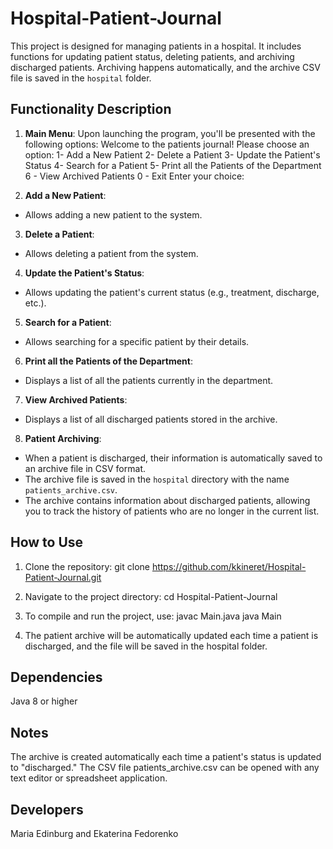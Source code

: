 # Hospital-Patient-Journal
This project is designed for managing patients in a hospital. It includes functions for updating patient status, deleting patients, and archiving discharged patients. Archiving happens automatically, and the archive CSV file is saved in the `hospital` folder.

## Functionality Description

1. **Main Menu**:
Upon launching the program, you'll be presented with the following options:
Welcome to the patients journal! Please choose an option: 
1- Add a New Patient 
2- Delete a Patient 
3- Update the Patient's Status 
4- Search for a Patient 
5- Print all the Patients of the Department 
6 - View Archived Patients 
0 - Exit Enter your choice:

2. **Add a New Patient**:
- Allows adding a new patient to the system.

3. **Delete a Patient**:
- Allows deleting a patient from the system.

4. **Update the Patient's Status**:
- Allows updating the patient's current status (e.g., treatment, discharge, etc.).

5. **Search for a Patient**:
- Allows searching for a specific patient by their details.

6. **Print all the Patients of the Department**:
- Displays a list of all the patients currently in the department.

7. **View Archived Patients**:
- Displays a list of all discharged patients stored in the archive.

8. **Patient Archiving**:
- When a patient is discharged, their information is automatically saved to an archive file in CSV format.
- The archive file is saved in the `hospital` directory with the name `patients_archive.csv`.
- The archive contains information about discharged patients, allowing you to track the history of patients who are no longer in the current list.

## How to Use

1. Clone the repository:
git clone https://github.com/kkineret/Hospital-Patient-Journal.git

2. Navigate to the project directory:
cd Hospital-Patient-Journal

3. To compile and run the project, use:
javac Main.java
java Main

4. The patient archive will be automatically updated each time a patient is discharged, and the file will be saved in the hospital folder.

## Dependencies

Java 8 or higher
## Notes

The archive is created automatically each time a patient's status is updated to "discharged."
The CSV file patients_archive.csv can be opened with any text editor or spreadsheet application.

## Developers
Maria Edinburg and Ekaterina Fedorenko




